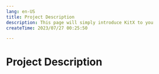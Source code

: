 ```yaml
---
lang: en-US
title: Project Description
description: This page will simply introduce KitX to you
createTime: 2023/07/27 00:25:50

---
```


# Project Description

